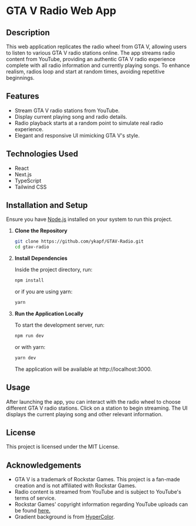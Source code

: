 # GTA V Radio Web App

## Description

This web application replicates the radio wheel from GTA V, allowing users to listen to various GTA V radio stations online. The app streams radio content from YouTube, providing an authentic GTA V radio experience complete with all radio information and currently playing songs. To enhance realism, radios loop and start at random times, avoiding repetitive beginnings.

## Features

- Stream GTA V radio stations from YouTube.
- Display current playing song and radio details.
- Radio playback starts at a random point to simulate real radio experience.
- Elegant and responsive UI mimicking GTA V's style.

## Technologies Used

- React
- Next.js
- TypeScript
- Tailwind CSS

## Installation and Setup

Ensure you have [Node.js](https://nodejs.org/) installed on your system to run this project.

1. **Clone the Repository**

   ```bash
   git clone https://github.com/ykapf/GTAV-Radio.git
   cd gtav-radio

   ```

2. **Install Dependencies**

   Inside the project directory, run:

   ```bash
   npm install
   ```

   or if you are using yarn:

   ```bash
   yarn
   ```

3. **Run the Application Locally**

   To start the development server, run:

   ```bash
   npm run dev
   ```

   or with yarn:

   ```bash
   yarn dev
   ```

   The application will be available at http://localhost:3000.

## Usage

After launching the app, you can interact with the radio wheel to choose different GTA V radio stations. Click on a station to begin streaming. The UI displays the current playing song and other relevant information.

## License

This project is licensed under the MIT License.

## Acknowledgements

- GTA V is a trademark of Rockstar Games. This project is a fan-made creation and is not affiliated with Rockstar Games.
- Radio content is streamed from YouTube and is subject to YouTube's terms of service.
- Rockstar Games' copyright information regarding YouTube uploads can be found [here.](https://support.rockstargames.com/articles/204779558/Information-About-Being-Safe-From-Copyright-Strikes-When-Uploading-Rockstar-Editor-Videos)
- Gradient background is from [HyperColor](https://hypercolor.dev/).
